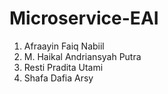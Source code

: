 # Microservice-EAI

1. Afraayin Faiq Nabiil 
2. M. Haikal Andriansyah Putra
3. Resti Pradita Utami
4. Shafa Dafia Arsy
